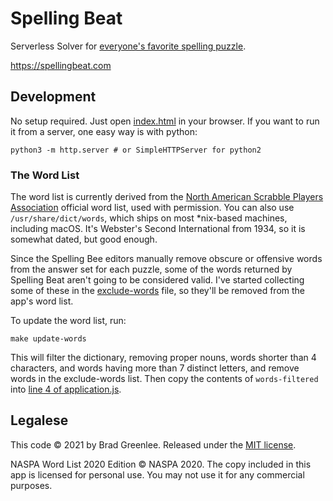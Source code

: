 # Spelling Beat

Serverless Solver for [everyone's favorite spelling puzzle](https://www.nytimes.com/puzzles/spelling-bee).

<https://spellingbeat.com>

## Development

No setup required. Just open [index.html](index.html) in your browser. If you want to run it from a server, one easy way is with python:

```
python3 -m http.server # or SimpleHTTPServer for python2
```

### The Word List

The word list is currently derived from the [North American Scrabble Players Association](http:/www.scrabbleplayers.org) official word list, used with permission. You can also use `/usr/share/dict/words`, which ships on most *nix-based machines, including macOS. It's Webster's Second International from 1934, so it is somewhat dated, but good enough.

Since the Spelling Bee editors manually remove obscure or offensive words from the answer set for each puzzle, some of the words returned by Spelling Beat aren't going to be considered valid. I've started collecting some of these in the [exclude-words](exclude-words) file, so they'll be removed from the app's word list.

To update the word list, run:

```
make update-words
```

This will filter the dictionary, removing proper nouns, words shorter than 4 characters, and words having more than 7 distinct letters, and remove words in the exclude-words list. Then copy the contents of `words-filtered` into [line 4 of application.js](js/application.js#L4).

## Legalese

This code © 2021 by Brad Greenlee. Released under the [MIT license](LICENSE).

NASPA Word List 2020 Edition © NASPA 2020. The copy included in this app is licensed for personal use. You may not use it for any commercial purposes.
